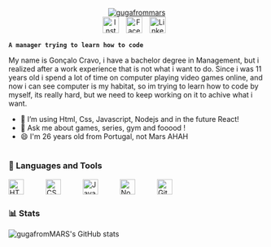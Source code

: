 <p align="center">
 <a href="https://github.com/gugafromMARS">
    <img src="https://imagizer.imageshack.com/img924/5382/YeNK1v.png" alt="gugafrommars">
 </a>
 <br>
    <a href="https://www.instagram.com/goncaloscravo"><img width="32px" style="padding-right:10px;" src="https://upload.wikimedia.org/wikipedia/commons/e/e7/Instagram_logo_2016.svg" alt="Instagram"></a>
    <a href="https://www.facebook.com/goncaloscravo/"><img  width="32px" style="padding-right:10px;" src="https://cdn.jsdelivr.net/gh/devicons/devicon/icons/facebook/facebook-plain.svg" alt="Facebook"></a>
    <a href="https://www.linkedin.com/in/goncaloscravo/"><img  width="32px" style="padding-right:10px;" src="https://cdn.jsdelivr.net/gh/devicons/devicon/icons/linkedin/linkedin-original.svg" alt="Linkedin"></a>
<br>
 
 
</p>

**`A manager trying to learn how to code`**

My name is Gonçalo Cravo, i have a bachelor degree in Management, but i realized after a work experience that is not what i want to do. 
Since i was 11 years old i spend a lot of time on computer playing video games online, and now i can see computer is my habitat,
so im trying to learn how to code by myself, its really hard, but we need to keep working on it to achive what i want.


- 🌱 I’m using Html, Css, Javascript, Nodejs and in the future React!
- 💬 Ask me about games, series, gym and fooood !
- 😄 I'm 26 years old from Portugal, not Mars AHAH

#

### 🧰 Languages and Tools


<img align="left" alt="HTML" width="30px" style="padding-right:40px;" src="https://cdn.jsdelivr.net/gh/devicons/devicon/icons/html5/html5-plain.svg"/>
<img align="left" alt="CSS" width="30px" style="padding-right:40px;" src="https://cdn.jsdelivr.net/gh/devicons/devicon/icons/css3/css3-plain.svg"/>
<img align="left"  alt="JavaScript" width="30px" style="padding-right:40px;" src="https://cdn.jsdelivr.net/gh/devicons/devicon/icons/javascript/javascript-plain.svg"/>
<img align="left" alt="NodeJS" width="30px" style="padding-right:40px;" src="https://cdn.jsdelivr.net/gh/devicons/devicon/icons/nodejs/nodejs-original.svg"/>
<img align="left" alt="GitHub" width="30px" style="padding-right:40px;" src="https://cdn.jsdelivr.net/gh/devicons/devicon/icons/github/github-original.svg"/>
<br>

#

### 📊 Stats

![gugafromMARS's GitHub stats](https://github-readme-stats.vercel.app/api?username=gugafromMARS&show_icons=true&theme=gruvbox)

